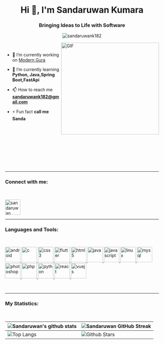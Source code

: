 <h1 align="center">Hi 👋, I'm Sandaruwan Kumara</h1>
<h3 align="center">Bringing Ideas to Life with Software</h3>

<p align="center"> <img src="https://komarev.com/ghpvc/?username=sandaruwank182&label=Profile%20views&color=0e75b6&style=flat" alt="sandaruwank182" /> </p>


 <img align="right" height="300px" width= "320px" alt="GIF" src="https://media.giphy.com/media/CVtNe84hhYF9u/giphy.gif" />
 
<br>

- 🔭 I’m currently working on [Modern Gura](https://github.com/noobconner21/PastPaper-Website-SriLanka)

- 🌱 I’m currently learning **Python, Java,Spring Boot,FastApi**

- 📫 How to reach me **sandaruwank182@gmail.com**

- ⚡ Fun fact **call me Sanda**

<br><br><br><br><br><br><br><br>


---

<h3 align="left">Connect with me:</h3>
<br>
<p align="left">
<a href="https://www.facebook.com/sandaruwan.kumara.397" target="blank"><img align="center" src="https://raw.githubusercontent.com/rahuldkjain/github-profile-readme-generator/master/src/images/icons/Social/facebook.svg" alt="sandaruwan kumara" height="50" width="50" /></a>
</p>


---

<h3 align="left">Languages and Tools:</h3>
<br>
<p align="left"> <a href="https://developer.android.com" target="_blank" rel="noreferrer"> <img src="https://github.com/Scar1109/skill-icons/blob/main/icons/AndroidStudio-Light.svg" alt="android" width="50" height="50"/> </a> <a href="https://www.cprogramming.com/" target="_blank" rel="noreferrer"> <img src="https://github.com/Scar1109/skill-icons/blob/main/icons/C.svg" alt="c" width="50" height="50"/> </a> <a href="https://www.w3schools.com/css/" target="_blank" rel="noreferrer"> <img src="https://github.com/Scar1109/skill-icons/blob/main/icons/CSS.svg" alt="css3" width="50" height="50"/> </a> <a href="https://flutter.dev" target="_blank" rel="noreferrer"> <img src="https://github.com/Scar1109/skill-icons/blob/main/icons/Flutter-Dark.svg" alt="flutter" width="50" height="50"/> </a> <a href="https://www.w3.org/html/" target="_blank" rel="noreferrer"> <img src="https://github.com/Scar1109/skill-icons/blob/main/icons/HTML.svg" alt="html5" width="50" height="50"/> </a> <a href="https://www.java.com" target="_blank" rel="noreferrer"> <img src="https://github.com/Scar1109/skill-icons/blob/main/icons/Java-Dark.svg" alt="java" width="50" height="50"/> </a> <a href="https://developer.mozilla.org/en-US/docs/Web/JavaScript" target="_blank" rel="noreferrer"> <img src="https://github.com/Scar1109/skill-icons/blob/main/icons/JavaScript.svg" alt="javascript" width="50" height="50"/> </a> <a href="https://www.linux.org/" target="_blank" rel="noreferrer"> <img src="https://github.com/Scar1109/skill-icons/blob/main/icons/Linux-Dark.svg" alt="linux" width="50" height="50"/> </a> <a href="https://www.mysql.com/" target="_blank" rel="noreferrer"> <img src="https://github.com/Scar1109/skill-icons/blob/main/icons/MySQL-Dark.svg" alt="mysql" width="50" height="50"/> </a> <a href="https://www.photoshop.com/en" target="_blank" rel="noreferrer"> <img src="https://github.com/Scar1109/skill-icons/blob/main/icons/Photoshop.svg" alt="photoshop" width="50" height="50"/> </a> <a href="https://www.php.net" target="_blank" rel="noreferrer"> <img src="https://github.com/Scar1109/skill-icons/blob/main/icons/PHP-Dark.svg" alt="php" width="50" height="50"/> </a> <a href="https://www.python.org" target="_blank" rel="noreferrer"> <img src="https://github.com/Scar1109/skill-icons/blob/main/icons/Python-Dark.svg" alt="python" width="50" height="50"/> </a> <a href="https://reactjs.org/" target="_blank" rel="noreferrer"> <img src="https://github.com/Scar1109/skill-icons/blob/main/icons/React-Dark.svg" alt="react" width="50" height="50"/> </a> <a href="https://vuejs.org/" target="_blank" rel="noreferrer"> <img src="https://github.com/Scar1109/skill-icons/blob/main/icons/VueJS-Dark.svg" alt="vuejs" width="50" height="50"/> </a> </p>

<br>

 ---
<h3 align="left">My Statistics:</h3>
<br>

| ![Sandaruwan's github stats](https://github-readme-stats.vercel.app/api?username=SandaruwanK182&show_icons=true&theme=tokyonight) | ![Sandaruwan GitHub Streak](https://github-readme-streak-stats.herokuapp.com/?user=SandaruwanK182&theme=tokyonight) |
| --- | --- |
| ![Top Langs](https://github-readme-stats.vercel.app/api/top-langs/?username=SandaruwanK182&theme=tokyonight) | ![Github Stars](https://github-readme-stats.vercel.app/api?username=SandaruwanK182&show_icons=true&locale=en&count_private=true&hide_rank=true&custom_title=My%20GitHub%20Stats&disable_animations=true&theme=tokyonight) |

